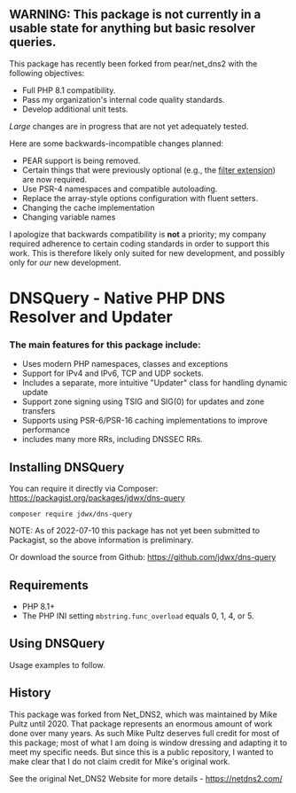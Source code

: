 ## WARNING: This package is not currently in a usable state for anything but basic resolver queries.

This package has recently been forked from pear/net_dns2 with the following objectives:

* Full PHP 8.1 compatibility.
* Pass my organization's internal code quality standards.
* Develop additional unit tests.

*Large* changes are in progress that are not yet adequately tested.  

Here are some backwards-incompatible changes planned:
* PEAR support is being removed.
* Certain things that were previously optional (e.g., the [filter extension](https://www.php.net/manual/en/book.filter.php)) are now required.
* Use PSR-4 namespaces and compatible autoloading.
* Replace the array-style options configuration with fluent setters.
* Changing the cache implementation
* Changing variable names

I apologize that backwards compatibility is **not** a priority; my company
required adherence to certain coding standards in order to support this work.
This is therefore likely only suited for new development, and possibly
only for *our* new development.

# DNSQuery - Native PHP DNS Resolver and Updater #

### The main features for this package include: ###

  * Uses modern PHP namespaces, classes and exceptions
  * Support for IPv4 and IPv6, TCP and UDP sockets.
  * Includes a separate, more intuitive "Updater" class for handling dynamic update
  * Support zone signing using TSIG and SIG(0) for updates and zone transfers
  * Supports using PSR-6/PSR-16 caching implementations to improve performance
  * includes many more RRs, including DNSSEC RRs.

## Installing DNSQuery ##

You can require it directly via Composer: https://packagist.org/packages/jdwx/dns-query

```
composer require jdwx/dns-query
```

NOTE: As of 2022-07-10 this package has not yet been submitted to Packagist, so the above information
is preliminary.

Or download the source from Github: https://github.com/jdwx/dns-query

## Requirements ##

* PHP 8.1+
* The PHP INI setting `mbstring.func_overload` equals 0, 1, 4, or 5.


## Using DNSQuery ##

Usage examples to follow.

## History ##

This package was forked from Net_DNS2, which was maintained by Mike 
Pultz until 2020.  That package represents an enormous amount of work
done over many years.  As such Mike Pultz deserves full credit for 
most of this package; most of what I am doing is window dressing and
adapting it to meet my specific needs.  But since this is a public
repository, I wanted to make clear that I do not claim credit for Mike's
original work.

See the original Net_DNS2 Website for more details - https://netdns2.com/

